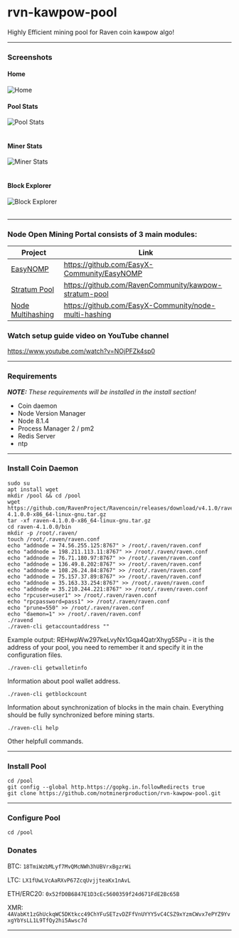 # rvn-kawpow-pool
Highly Efficient mining pool for Raven coin kawpow algo!

-------
### Screenshots
#### Home<br />
![Home](https://raw.githubusercontent.com/EasyX-Community/EasyNOMP/master/docs/screenshots/home.png)

#### Pool Stats<br />
![Pool Stats](https://raw.githubusercontent.com/EasyX-Community/EasyNOMP/master/docs/screenshots/poolstats.png)<br /><br />

#### Miner Stats<br />
![Miner Stats](https://raw.githubusercontent.com/EasyX-Community/EasyNOMP/master/docs/screenshots/minerstats.png)<br /><br />

#### Block Explorer<br />
![Block Explorer](https://raw.githubusercontent.com/EasyX-Community/EasyNOMP/master/docs/screenshots/blockexplorer.png)<br /><br />

-------
### Node Open Mining Portal consists of 3 main modules:
| Project | Link |
| ------------- | ------------- |
| [EasyNOMP](https://github.com/EasyX-Community/EasyNOMP) | https://github.com/EasyX-Community/EasyNOMP |
| [Stratum Pool](https://github.com/RavenCommunity/kawpow-stratum-pool) | https://github.com/RavenCommunity/kawpow-stratum-pool |
| [Node Multihashing](https://github.com/EasyX-Community/node-multi-hashing) | https://github.com/EasyX-Community/node-multi-hashing |

### Watch setup guide video on YouTube channel

https://www.youtube.com/watch?v=NOjPFZk4sp0

-------
### Requirements
***NOTE:*** _These requirements will be installed in the install section!_<br />
* Coin daemon
* Node Version Manager
* Node 8.1.4
* Process Manager 2 / pm2
* Redis Server
* ntp

-------

### Install Coin Daemon

    sudo su
    apt install wget
    mkdir /pool && cd /pool
    wget https://github.com/RavenProject/Ravencoin/releases/download/v4.1.0/raven-4.1.0.0-x86_64-linux-gnu.tar.gz
    tar -xf raven-4.1.0.0-x86_64-linux-gnu.tar.gz
    cd raven-4.1.0.0/bin
    mkdir -p /root/.raven/
    touch /root/.raven/raven.conf
    echo "addnode = 74.56.255.125:8767" > /root/.raven/raven.conf
    echo "addnode = 198.211.113.11:8767" >> /root/.raven/raven.conf
    echo "addnode = 76.71.180.97:8767" >> /root/.raven/raven.conf
    echo "addnode = 136.49.8.202:8767" >> /root/.raven/raven.conf
    echo "addnode = 108.26.24.84:8767" >> /root/.raven/raven.conf
    echo "addnode = 75.157.37.89:8767" >> /root/.raven/raven.conf
    echo "addnode = 35.163.33.254:8767" >> /root/.raven/raven.conf
    echo "addnode = 35.210.244.221:8767" >> /root/.raven/raven.conf
    echo "rpcuser=user1" >> /root/.raven/raven.conf
    echo "rpcpassword=pass1" >> /root/.raven/raven.conf
    echo "prune=550" >> /root/.raven/raven.conf
    echo "daemon=1" >> /root/.raven/raven.conf
    ./ravend
    ./raven-cli getaccountaddress ""

Example output: REHwpWw297keLvyNx1Gqa4QatrXhyg5SPu - it is the address of your pool, you need to remember it and specify it in the configuration files.
    
    ./raven-cli getwalletinfo
    
Information about pool wallet address.

    ./raven-cli getblockcount
    
Information about synchronization of blocks in the main chain. Everything should be fully synchronized before mining starts.

    ./raven-cli help
Other helpfull commands.

-------

### Install Pool
    cd /pool
    git config --global http.https://gopkg.in.followRedirects true
    git clone https://github.com/notminerproduction/rvn-kawpow-pool.git

-------
### Configure Pool

    cd /pool
    

### Donates


BTC: `18TmiWzbMLyf7MvQMcNWh3hUBVrxBgzrWi`

LTC: `LX1fUwLVcAaRXvP67ZcqUvjjteaKx1nAvL`

ETH/ERC20: `0x52fD0B6847E1D3cEc5600359f24d671FdE2Bc65B`

XMR: `4AVabKt1zGhUckqWC5DKtkcc49ChYFuSETzvDZFfVnUYYY5vC4CSZ9xYzmCWvx7ePYZ9YvxgYbYsLL1L9TfQy2hi5Awsc7d`

-------
